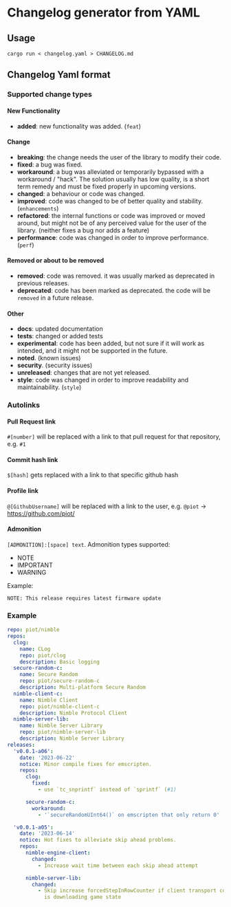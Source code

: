 # Changelog generator from YAML

## Usage

```shell
cargo run < changelog.yaml > CHANGELOG.md
```

## Changelog Yaml format

### Supported change types

#### New Functionality

* **added**: new functionality was added. (`feat`)

#### Change

* **breaking**: the change needs the user of the library to modify their code.
* **fixed**: a bug was fixed.
* **workaround**: a bug was alleviated or temporarily bypassed with a workaround / "hack". The solution usually has low quality, is a short term remedy and must be fixed properly in upcoming versions.
* **changed**: a behaviour or code was changed.
* **improved**: code was changed to be of better quality and stability. (`enhancements`)
* **refactored**: the internal functions or code was improved or moved around, but might not be of any perceived value for the user of the library. (neither fixes a bug nor adds a feature)
* **performance**: code was changed in order to improve performance. (`perf`)

#### Removed or about to be removed

* **removed**: code was removed. it was usually marked as deprecated in previous releases.
* **deprecated**: code has been marked as deprecated. the code will be `removed` in a future release.

#### Other

* **docs**: updated documentation
* **tests**: changed or added tests
* **experimental**: code has been added, but not sure if it will work as intended, and it might not be supported in the future.
* **noted**. (known issues)
* **security**. (security issues)
* **unreleased**: changes that are not yet released.
* **style**: code was changed in order to improve readability and maintainability. (`style`)

### Autolinks

#### Pull Request link

`#[number]` will be replaced with a link to that pull request for that repository, e.g. `#1`

#### Commit hash link

`$[hash]` gets replaced with a link to that specific github hash

#### Profile link

`@[GithubUsername]` will be replaced with a link to the user, e.g. `@piot` -> https://github.com/piot/

#### Admonition

`[ADMONITION]:[space] text`. Admonition types supported:

* NOTE
* IMPORTANT
* WARNING

Example:

```text
NOTE: This release requires latest firmware update
```

### Example

```yaml
repo: piot/nimble
repos:
  clog:
    name: CLog
    repo: piot/clog
    description: Basic logging
  secure-random-c:
    name: Secure Random
    repo: piot/secure-random-c
    description: Multi-platform Secure Random
  nimble-client-c:
    name: Nimble Client
    repo: piot/nimble-client-c
    description: Nimble Protocol Client
  nimble-server-lib:
    name: Nimble Server Library
    repo: piot/nimble-server-lib
    description: Nimble Server Library
releases:
  'v0.0.1-a06':
    date: '2023-06-22'
    notice: Minor compile fixes for emscripten.
    repos:
      clog:
        fixed:
          - use `tc_snprintf` instead of `sprintf` (#1)

      secure-random-c:
        workaround:
          - '`secureRandomUInt64()` on emscripten that only return 0'

  'v0.0.1-a05':
    date: '2023-06-14'
    notice: Hot fixes to alleviate skip ahead problems.
    repos:
      nimble-engine-client:
        changed:
          - Increase wait time between each skip ahead attempt

      nimble-server-lib:
        changed:
          - Skip increase forcedStepInRowCounter if client transport connection
            is downloading game state
```
